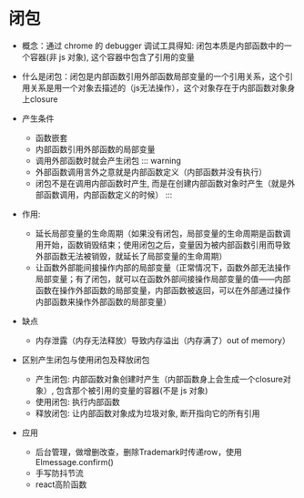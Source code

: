# 闭包

- 概念：通过 chrome 的 debugger 调试工具得知: 闭包本质是内部函数中的一个容器(非 js 对象), 这个容器中包含了引用的变量
- 什么是闭包：闭包是内部函数引用外部函数局部变量的一个引用关系，这个引用关系是用一个对象去描述的（js无法操作），这个对象存在于内部函数对象身上closure

- 产生条件
    - 函数嵌套
    - 内部函数引用外部函数的局部变量
    - 调用外部函数时就会产生闭包
    ::: warning
    - 外部函数调用言外之意就是内部函数定义（内部函数并没有执行）
    - 闭包不是在调用内部函数时产生, 而是在创建内部函数对象时产生（就是外部函数调用，内部函数定义的时候）
    :::

- 作用:
    - 延长局部变量的生命周期（如果没有闭包，局部变量的生命周期是函数调用开始，函数销毁结束；使用闭包之后，变量因为被内部函数引用而导致外部函数无法被销毁，就延长了局部变量的生命周期）
    - 让函数外部能间接操作内部的局部变量（正常情况下，函数外部无法操作局部变量；有了闭包，就可以在函数外部间接操作局部变量的值——内部函数在操作外部函数的局部变量，内部函数被返回，可以在外部通过操作内部函数来操作外部函数的局部变量）
- 缺点
	- 内存泄露（内存无法释放）导致内存溢出（内存满了）out of memory）

- 区别产生闭包与使用闭包及释放闭包
    - 产生闭包: 内部函数对象创建时产生（内部函数身上会生成一个closure对象）, 包含那个被引用的变量的容器(不是 js 对象)
    - 使用闭包: 执行内部函数
    - 释放闭包: 让内部函数对象成为垃圾对象, 断开指向它的所有引用
- 应用
    - 后台管理，做增删改查，删除Trademark时传递row，使用Elmessage.confirm()
    - 手写防抖节流
    - react高阶函数

